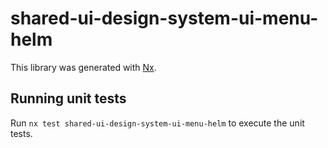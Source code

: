 # shared-ui-design-system-ui-menu-helm

This library was generated with [Nx](https://nx.dev).


## Running unit tests

Run `nx test shared-ui-design-system-ui-menu-helm` to execute the unit tests.


